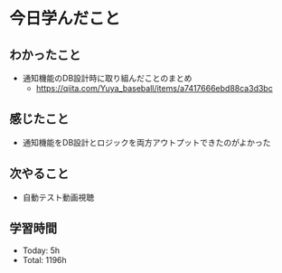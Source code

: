 # 今日学んだこと
## わかったこと
- 通知機能のDB設計時に取り組んだことのまとめ
    - https://qiita.com/Yuya_baseball/items/a7417666ebd88ca3d3bc
## 感じたこと
- 通知機能をDB設計とロジックを両方アウトプットできたのがよかった
## 次やること
- 自動テスト動画視聴
## 学習時間
- Today: 5h
- Total: 1196h
